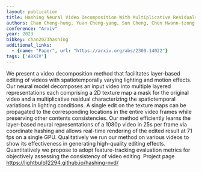 ```yaml
---
layout: publication
title: Hashing Neural Video Decomposition With Multiplicative Residuals In Space-time
authors: Chan Cheng-hung, Yuan Cheng-yang, Sun Cheng, Chen Hwann-tzong
conference: "Arxiv"
year: 2023
bibkey: chan2023hashing
additional_links:
  - {name: "Paper", url: "https://arxiv.org/abs/2309.14022"}
tags: ['ARXIV']
---
```

We present a video decomposition method that facilitates layer-based editing of videos with spatiotemporally varying lighting and motion effects. Our neural model decomposes an input video into multiple layered representations each comprising a 2D texture map a mask for the original video and a multiplicative residual characterizing the spatiotemporal variations in lighting conditions. A single edit on the texture maps can be propagated to the corresponding locations in the entire video frames while preserving other contents consistencies. Our method efficiently learns the layer-based neural representations of a 1080p video in 25s per frame via coordinate hashing and allows real-time rendering of the edited result at 71 fps on a single GPU. Qualitatively we run our method on various videos to show its effectiveness in generating high-quality editing effects. Quantitatively we propose to adopt feature-tracking evaluation metrics for objectively assessing the consistency of video editing. Project page https://lightbulb12294.github.io/hashing-nvd/
